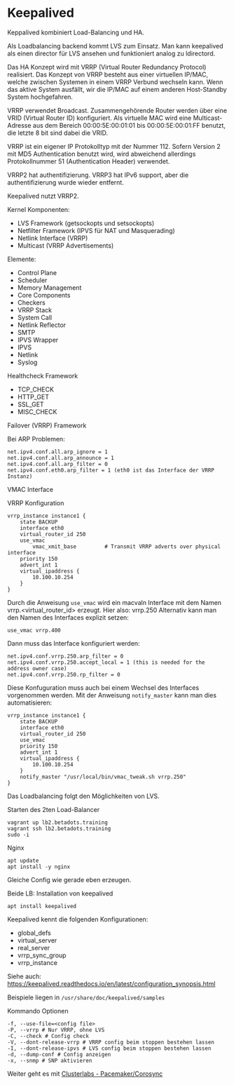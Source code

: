 # Keepalived

Keppalived kombiniert Load-Balancing und HA.

Als Loadbalancing backend kommt LVS zum Einsatz. Man kann keepalived als einen director für LVS ansehen und funktioniert analog zu ldirectord.

Das HA Konzept wird mit VRRP (Virtual Router Redundancy Protocol) realisiert.
Das Konzept von VRRP besteht aus einer virtuellen IP/MAC, welche zwischen Systemen in einem VRRP Verbund wechseln kann.
Wenn das aktive System ausfällt, wir die IP/MAC auf einem anderen Host-Standby System hochgefahren.

VRRP verwendet Broadcast. Zusammengehörende Router werden über eine VRID (Virtual Router ID) konfiguriert.
Als virtuelle MAC wird eine Multicast-Adresse aus dem Bereich 00:00:5E:00:01:01 bis 00:00:5E:00:01:FF benutzt, die letzte 8 bit sind dabei die VRID.

VRRP ist ein eigener IP Protokolltyp mit der Nummer 112. Sofern Version 2 mit MD5 Authentication benutzt wird, wird abweichend allerdings Protokollnummer 51 (Authentication Header) verwendet.

VRRP2 hat authentifizierung.
VRRP3 hat IPv6 support, aber die authentifizierung wurde wieder entfernt.

Keepalived nutzt VRRP2.

Kernel Komponenten:

- LVS Framework (getsockopts und setsockopts)
- Netfilter Framework (IPVS für NAT und Masquerading)
- Netlink Interface (VRRP)
- Multicast (VRRP Advertisements)

Elemente:

- Control Plane
- Scheduler
- Memory Management
- Core Components
- Checkers
- VRRP Stack
- System Call
- Netlink Reflector
- SMTP
- IPVS Wrapper
- IPVS
- Netlink
- Syslog

Healthcheck Framework

- TCP_CHECK
- HTTP_GET
- SSL_GET
- MISC_CHECK

Failover (VRRP) Framework

Bei ARP Problemen:

    net.ipv4.conf.all.arp_ignore = 1
    net.ipv4.conf.all.arp_announce = 1
    net.ipv4.conf.all.arp_filter = 0
    net.ipv4.conf.eth0.arp_filter = 1 (eth0 ist das Interface der VRRP Instanz)

VMAC Interface

VRRP Konfiguration

    vrrp_instance instance1 {
        state BACKUP
        interface eth0
        virtual_router_id 250
        use_vmac
            vmac_xmit_base         # Transmit VRRP adverts over physical interface
        priority 150
        advert_int 1
        virtual_ipaddress {
            10.100.10.254
        }
    }

Durch die Anweisung `use_vmac` wird ein macvaln Interface mit dem Namen vrrp.<virtual_router_id> erzeugt. Hier also: vrrp.250
Alternativ kann man den Namen des Interfaces explizit setzen:

    use_vmac vrrp.400

Dann muss das Interface konfiguriert werden:

    net.ipv4.conf.vrrp.250.arp_filter = 0
    net.ipv4.conf.vrrp.250.accept_local = 1 (this is needed for the address owner case)
    net.ipv4.conf.vrrp.250.rp_filter = 0

Diese Konfuguration muss auch bei einem Wechsel des Interfaces vorgenommen werden.
Mit der Anweisung `notify_master` kann man dies automatisieren:

    vrrp_instance instance1 {
        state BACKUP
        interface eth0
        virtual_router_id 250
        use_vmac
        priority 150
        advert_int 1
        virtual_ipaddress {
            10.100.10.254
        }
        notify_master "/usr/local/bin/vmac_tweak.sh vrrp.250"
    }

Das Loadbalancing folgt den Möglichkeiten von LVS.

Starten des 2ten Load-Balancer

    vagrant up lb2.betadots.training
    vagrant ssh lb2.betadots.training
    sudo -i

Nginx

    apt update
    apt install -y nginx

Gleiche Config wie gerade eben erzeugen.

Beide LB: Installation von keepalived

    apt install keepalived

Keepalived kennt die folgenden Konfigurationen:

- global_defs
- virtual_server
- real_server
- vrrp_sync_group
- vrrp_instance

Siehe auch: <https://keepalived.readthedocs.io/en/latest/configuration_synopsis.html>

Beispiele liegen in `/usr/share/doc/keepalived/samples`

Kommando Optionen

    -f, --use-file=<config file>
    -P, --vrrp # Nur VRRP, ohne LVS
    -C, --check # Config check
    -V, --dont-release-vrrp # VRRP config beim stoppen bestehen lassen
    -I, --dont-release-ipvs # LVS config beim stoppen bestehen lassen
    -d, --dump-conf # Config anzeigen
    -x, --snmp # SNP aktivieren

Weiter geht es mit [Clusterlabs - Pacemaker/Corosync](../07_Clusterlabs)
